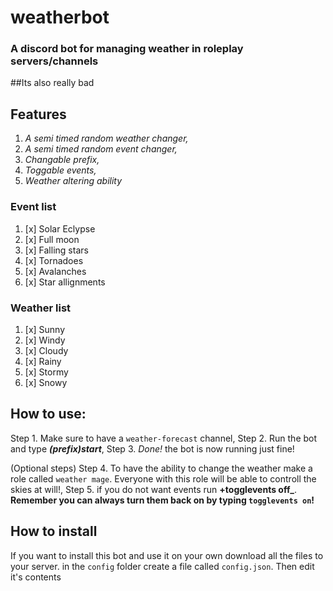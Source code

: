 # weatherbot
### A discord bot for managing weather in roleplay servers/channels

##Its also really bad

## Features
1.  *A semi timed random weather changer,*
2.  *A semi timed random event changer,*
3.  *Changable prefix,*
4.  *Toggable events,*
5.  *Weather altering ability*


### Event list
1. [x] Solar Eclypse
2. [x] Full moon
3. [x] Falling stars
4. [x] Tornadoes
5. [x] Avalanches
6. [x] Star allignments


### Weather list
1. [x] Sunny
2. [x] Windy
3. [x] Cloudy
4. [x] Rainy
5. [x] Stormy
6. [x] Snowy




## How to use:
Step 1.  Make sure to have a `weather-forecast` channel,
Step 2.  Run the bot  and type **_(prefix)start_**,
Step 3.  *Done!* the bot is now running just fine!

(Optional steps)
Step 4. To have the ability to change the weather make a role called `weather mage`. Everyone with this role will be able to controll the skies at will!,
Step 5. if you do not want events run **+togglevents off_**. **Remember you can always turn them back on by typing `togglevents on`!**


## How to install

If you want to install this bot and use it on your own download all the files to your server.
in the `config` folder create a file called `config.json`.
Then edit it's contents
